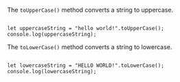 The `toUpperCase()` method converts
a string to uppercase.

<Editor lang="javascript">
<code>
let uppercaseString = "hello world!".toUpperCase();
console.log(uppercaseString);
</code>
</Editor>

The `toLowerCase()` method converts
a string to lowercase.

<Editor lang="javascript">
<code>
let lowercaseString = "HELLO WORLD!".toLowerCase();
console.log(lowercaseString);
</code>
</Editor>